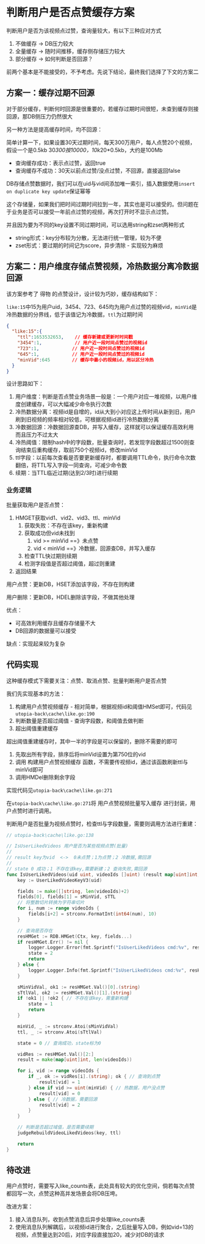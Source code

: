 
# 判断用户是否点赞缓存方案

判断用户是否为该视频点过赞，查询量较大，有以下三种应对方式

1. 不做缓存 -> DB压力较大
2. 全量缓存 -> 随时间推移，缓存侧存储压力较大
3. 部分缓存 -> 如何判断是否回源？

前两个基本是不能接受的，不予考虑。先说下结论，最终我们选择了下文的方案二

## 方案一：缓存过期不回源

对于部分缓存，判断何时回源是很重要的，若缓存过期时间很短，未查到缓存则接回源，那DB侧压力仍然很大

另一种方法是提高缓存时间，均不回源：

简单计算一下，如果设置30天过期时间，每天300万用户，每人点赞20个视频，假设一个是0.5kb 30*300按10000，10k*20*0.5kb，大约是100Mb

+ 查询缓存成功：表示点过赞，返回true
+ 查询缓存不成功：30天以前点过赞/没点过赞，不回源，直接返回false

DB存储点赞数据时，我们可以在uid与vid间添加唯一索引，插入数据使用`insert on duplicate key update`保证幂等

这个存储量，如果我们把时间过期时间拉到一年，其实也是可以接受的。但问题在于业务是否可以接受一年前点过赞的视频，再次打开时不显示点过赞。

并且因为要为不同的key设置不同过期时间，可以选用string和zset两种形式

+ string形式：key分布较为分散，无法进行统一管理，较为不便
+ zset形式：要过期的时间记为score，异步清除 - 实现较为麻烦

## 方案二：用户维度存储点赞视频，冷热数据分离冷数据回源

该方案参考了 得物 的点赞设计，设计较为巧妙，缓存结构如下：

`like:15`中15为用户uid，3454、723、645均为用户点过赞的视频vid，`minVid`是冷热数据的分界线，低于该值记为冷数据，`ttl`为过期时间

```json
{
  "like:15":{
    "ttl":1653532653,    // 缓存新建或更新时时间戳
    "3454":1,            // 用户近一段时间点赞过的视频id
    "723":1,            // 用户近一段时间点赞过的视频id
    "645":1,            // 用户近一段时间点赞过的视频id
    "minVid":645        // 缓存中最小的视频id，用以区分冷热
  }
}
```

设计思路如下：

1. 用户维度：判断是否点赞业务场景一般是：一个用户对应一堆视频，以用户维度创建缓存，可以大幅减少命令执行次数
2. 冷热数据分离：视频id是自增的，id从大到小对应这上传时间从新到旧，用户刷到旧视频的频率相对较低，可根据视频id进行冷热数据分离
3. 冷数据回源：冷数据回源查DB，并写入缓存，这样就可以保证缓存高效利用而且压力不过太大
4. 冷热阈值：限制hash中的字段数，批量查询时，若发现字段数超过1500则查询结束后重构缓存，取前750个视频id，修改minVid
5. ttl字段：以前每次查看是否要更新缓存时，都要调用TTL命令，执行命令次数翻倍，将TTL写入字段一同查询，可减少命令数
6. 续期：当TTL临近过期(达到2/3时)进行续期

### 业务逻辑

批量获取用户是否点赞：

1. HMGET获取vid1、vid2、vid3、ttl、minVid
   1. 获取失败：不存在该key，重新构建
   2. 获取成功但vid未找到
      1. vid >= minVid ==》未点赞
      2. vid <  minVid ==》冷数据，回源查DB，并写入缓存 
   3. 检查TTL快过期则续期
   4. 检测字段值是否超过阈值，超过则重建
2. 返回结果

用户点赞：更新DB，HSET添加该字段，不存在则构建

用户删除：更新DB，HDEL删除该字段，不做其他处理

优点：
+ 可高效利用缓存且缓存存储量不大
+ DB回源的数据量可以接受

缺点：实现起来较为复杂

## 代码实现

这种缓存模式下需要关注：点赞、取消点赞、批量判断用户是否点赞

我们先实现基本的方法：

1. 构建用户点赞视频缓存 - 相对简单，根据视频id和阈值HMSet即可，代码见`utopia-back\cache\like.go:190`
2. 判断数量是否超过阈值 - 查询字段数，和阈值去做判断
3. 超出阈值重建缓存

超出阈值重建缓存时，其中一半的字段是可以保留的，删除不需要的即可

1. 先取出所有字段，排序后将minVid设置为第750位的vid
2. 调用 构建用户点赞视频缓存 函数，不需要传视频id，通过该函数刷新ttl与minVid即可
3. 调用HMDel删除剩余字段

实现代码见`utopia-back\cache\like.go:271`

在`utopia-back\cache\like.go:271`将 用户点赞视频批量写入缓存 进行封装，用户点赞时进行调用。

判断用户是否批量为视频点赞时，检查ttl与字段数量，需要则调用方法进行重建：

```go
// utopia-back\cache\like.go:138

// IsUserLikedVideos 用户是否为某些视频点赞(批量)
//
// result key为vid  <->  0未点赞；1为点赞；2 冷数据,需回源
//
// state 0 成功；1 不存在该key,需要新建；2 查询失败,需回源
func IsUserLikedVideos(uid uint, videoIds []uint) (result map[uint]int, state int) {
	key := UserLikedVideoKeyV3(uid)

	fields := make([]string, len(videoIds)+2)
	fields[0], fields[1] = sMinVid, sTTL
	// 将整数切片转换为字符串切片
	for i, num := range videoIds {
		fields[i+2] = strconv.FormatInt(int64(num), 10)
	}

	// 查询是否存在
	resHMGet := RDB.HMGet(Ctx, key, fields...)
	if resHMGet.Err() != nil {
		logger.Logger.Error(fmt.Sprintf("IsUserLikedVideos cmd:%v", resHMGet.String()))
		state = 2
		return
	} else {
		logger.Logger.Info(fmt.Sprintf("IsUserLikedVideos cmd:%v", resHMGet.String()))
	}

	sMinVidVal, ok1 := resHMGet.Val()[0].(string)
	sTtlVal, ok2 := resHMGet.Val()[1].(string)
	if !ok1 || !ok2 { // 不存在该key，需重新构建
		state = 1
		return
	}

	minVid, _ := strconv.Atoi(sMinVidVal)
	ttl, _ := strconv.Atoi(sTtlVal)

	state = 0 // 查询成功，state标为0

	vidRes := resHMGet.Val()[2:]
	result = make(map[uint]int, len(videoIds))

	for i, vid := range videoIds {
		if _, ok := vidRes[i].(string); ok { // 查询到点赞
			result[vid] = 1
		} else if vid >= uint(minVid) { // 热数据，用户没点赞
			result[vid] = 0
		} else { // 冷数据，需要回源
			result[vid] = 2
		}
	}

	// 判断是否超过域值，是否需要续期
	judgeRebuildVideoLikedVideos(key, ttl)

	return
}
```

## 待改进

用户点赞时，需要写入like_counts表，此处具有较大的优化空间，倘若每次点赞都回写一次，点赞这种高并发场景会将DB压垮。

改进方案：

1. 接入消息队列，收到点赞消息后异步处理like_counts表
2. 使用消息队列解耦后，以视频id进行聚合，之后批量写入DB，例如vid=13的视频，点赞量达到20后，对应字段直接加20，减少对DB的请求
